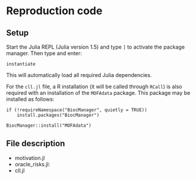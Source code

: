 # Reproduction code


## Setup

Start the Julia REPL (Julia version 1.5) and type `]` to activate the package manager. Then type and enter:
```{julia}
instantiate
```
This will automatically load all required Julia dependencies. 

For the `cll.jl` file, a R installation (it will be called through `RCall`) is also required with an installation of the `MOFAdata` package.
This package may be installed as follows:

```{r}
if (!requireNamespace("BiocManager", quietly = TRUE))
    install.packages("BiocManager")

BiocManager::install("MOFAdata")
```

## File description

* motivation.jl
* oracle_risks.jl: 
* cll.jl